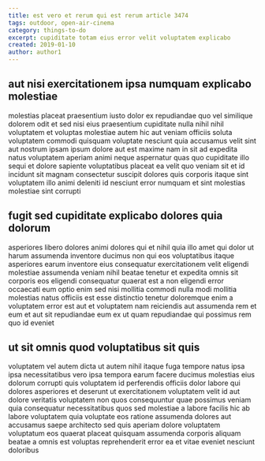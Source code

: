 ```yaml
---
title: est vero et rerum qui est rerum article 3474
tags: outdoor, open-air-cinema
category: things-to-do
excerpt: cupiditate totam eius error velit voluptatem explicabo
created: 2019-01-10
author: author1
---
```


## aut nisi exercitationem ipsa numquam explicabo molestiae

molestias placeat praesentium iusto dolor ex repudiandae quo vel similique dolorem odit et sed nisi eius praesentium cupiditate nulla nihil nihil voluptatem et voluptas molestiae autem hic aut veniam officiis soluta voluptatem commodi quisquam voluptate nesciunt quia accusamus velit sint aut nostrum ipsam ipsum dolore aut est maxime nam in sit ad expedita natus voluptatem aperiam animi neque aspernatur quas quo cupiditate illo sequi et dolore sapiente voluptatibus placeat ea velit quo veniam sit et id incidunt sit magnam consectetur suscipit dolores quis corporis itaque sint voluptatem illo animi deleniti id nesciunt error numquam et sint molestias molestiae sint corrupti

## fugit sed cupiditate explicabo dolores quia dolorum

asperiores libero dolores animi dolores qui et nihil quia illo amet qui dolor ut harum assumenda inventore ducimus non qui eos voluptatibus itaque asperiores earum inventore eius consequatur exercitationem velit eligendi molestiae assumenda veniam nihil beatae tenetur et expedita omnis sit corporis eos eligendi consequatur quaerat est a non eligendi error occaecati eum optio enim sed nisi mollitia commodi nulla modi mollitia molestias natus officiis est esse distinctio tenetur doloremque enim a voluptatem error est aut et voluptatem nam reiciendis aut assumenda rem et eum et aut sit repudiandae eum ex ut quam repudiandae qui possimus rem quo id eveniet

## ut sit omnis quod voluptatibus sit quis

voluptatem vel autem dicta ut autem nihil itaque fuga tempore natus ipsa ipsa necessitatibus vero ipsa tempora earum facere ducimus molestias eius dolorum corrupti quis voluptatem id perferendis officiis dolor labore qui dolores asperiores et deserunt ut exercitationem voluptatem velit id aut dolore veritatis voluptatem non quos consequuntur quae possimus veniam quia consequatur necessitatibus quos sed molestiae a labore facilis hic ab labore voluptatem quia voluptate eos ratione assumenda dolores aut accusamus saepe architecto sed quis aperiam dolore voluptatem voluptatum eos quaerat placeat quisquam assumenda corporis aliquam beatae a omnis est voluptas reprehenderit error ea et vitae eveniet nesciunt doloribus
